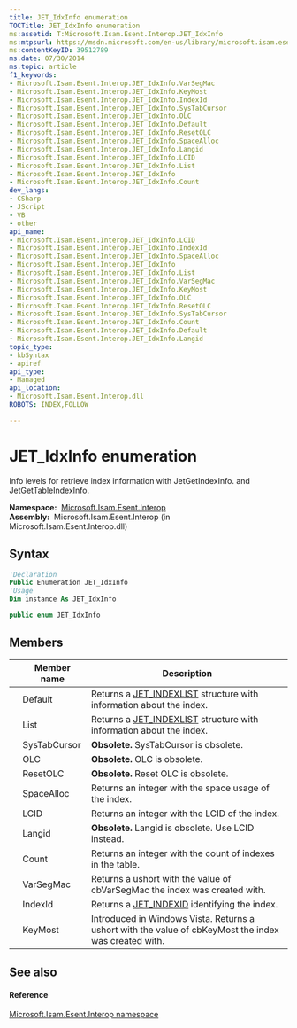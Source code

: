 ```yaml
---
title: JET_IdxInfo enumeration
TOCTitle: JET_IdxInfo enumeration
ms:assetid: T:Microsoft.Isam.Esent.Interop.JET_IdxInfo
ms:mtpsurl: https://msdn.microsoft.com/en-us/library/microsoft.isam.esent.interop.jet_idxinfo(v=EXCHG.10)
ms:contentKeyID: 39512789
ms.date: 07/30/2014
ms.topic: article
f1_keywords:
- Microsoft.Isam.Esent.Interop.JET_IdxInfo.VarSegMac
- Microsoft.Isam.Esent.Interop.JET_IdxInfo.KeyMost
- Microsoft.Isam.Esent.Interop.JET_IdxInfo.IndexId
- Microsoft.Isam.Esent.Interop.JET_IdxInfo.SysTabCursor
- Microsoft.Isam.Esent.Interop.JET_IdxInfo.OLC
- Microsoft.Isam.Esent.Interop.JET_IdxInfo.Default
- Microsoft.Isam.Esent.Interop.JET_IdxInfo.ResetOLC
- Microsoft.Isam.Esent.Interop.JET_IdxInfo.SpaceAlloc
- Microsoft.Isam.Esent.Interop.JET_IdxInfo.Langid
- Microsoft.Isam.Esent.Interop.JET_IdxInfo.LCID
- Microsoft.Isam.Esent.Interop.JET_IdxInfo.List
- Microsoft.Isam.Esent.Interop.JET_IdxInfo
- Microsoft.Isam.Esent.Interop.JET_IdxInfo.Count
dev_langs:
- CSharp
- JScript
- VB
- other
api_name: 
- Microsoft.Isam.Esent.Interop.JET_IdxInfo.LCID
- Microsoft.Isam.Esent.Interop.JET_IdxInfo.IndexId
- Microsoft.Isam.Esent.Interop.JET_IdxInfo.SpaceAlloc
- Microsoft.Isam.Esent.Interop.JET_IdxInfo
- Microsoft.Isam.Esent.Interop.JET_IdxInfo.List
- Microsoft.Isam.Esent.Interop.JET_IdxInfo.VarSegMac
- Microsoft.Isam.Esent.Interop.JET_IdxInfo.KeyMost
- Microsoft.Isam.Esent.Interop.JET_IdxInfo.OLC
- Microsoft.Isam.Esent.Interop.JET_IdxInfo.ResetOLC
- Microsoft.Isam.Esent.Interop.JET_IdxInfo.SysTabCursor
- Microsoft.Isam.Esent.Interop.JET_IdxInfo.Count
- Microsoft.Isam.Esent.Interop.JET_IdxInfo.Default
- Microsoft.Isam.Esent.Interop.JET_IdxInfo.Langid
topic_type: 
- kbSyntax
- apiref
api_type: 
- Managed
api_location: 
- Microsoft.Isam.Esent.Interop.dll
ROBOTS: INDEX,FOLLOW

---
```


# JET_IdxInfo enumeration

Info levels for retrieve index information with JetGetIndexInfo. and JetGetTableIndexInfo.

**Namespace:**  [Microsoft.Isam.Esent.Interop](hh596136\(v=exchg.10\).md)  
**Assembly:**  Microsoft.Isam.Esent.Interop (in Microsoft.Isam.Esent.Interop.dll)

## Syntax

``` vb
'Declaration
Public Enumeration JET_IdxInfo
'Usage
Dim instance As JET_IdxInfo
```

``` csharp
public enum JET_IdxInfo
```

## Members

<table>
<thead>
<tr class="header">
<th></th>
<th>Member name</th>
<th>Description</th>
</tr>
</thead>
<tbody>
<tr class="odd">
<td></td>
<td>Default</td>
<td>Returns a <a href="dn335123(v=exchg.10).md">JET_INDEXLIST</a> structure with information about the index.</td>
</tr>
<tr class="even">
<td></td>
<td>List</td>
<td>Returns a <a href="dn335123(v=exchg.10).md">JET_INDEXLIST</a> structure with information about the index.</td>
</tr>
<tr class="odd">
<td></td>
<td>SysTabCursor</td>
<td><strong>Obsolete.</strong> SysTabCursor is obsolete.</td>
</tr>
<tr class="even">
<td></td>
<td>OLC</td>
<td><strong>Obsolete.</strong> OLC is obsolete.</td>
</tr>
<tr class="odd">
<td></td>
<td>ResetOLC</td>
<td><strong>Obsolete.</strong> Reset OLC is obsolete.</td>
</tr>
<tr class="even">
<td></td>
<td>SpaceAlloc</td>
<td>Returns an integer with the space usage of the index.</td>
</tr>
<tr class="odd">
<td></td>
<td>LCID</td>
<td>Returns an integer with the LCID of the index.</td>
</tr>
<tr class="even">
<td></td>
<td>Langid</td>
<td><strong>Obsolete.</strong> Langid is obsolete. Use LCID instead.</td>
</tr>
<tr class="odd">
<td></td>
<td>Count</td>
<td>Returns an integer with the count of indexes in the table.</td>
</tr>
<tr class="even">
<td></td>
<td>VarSegMac</td>
<td>Returns a ushort with the value of cbVarSegMac the index was created with.</td>
</tr>
<tr class="odd">
<td></td>
<td>IndexId</td>
<td>Returns a <a href="hh557060(v=exchg.10).md">JET_INDEXID</a> identifying the index.</td>
</tr>
<tr class="even">
<td></td>
<td>KeyMost</td>
<td>Introduced in Windows Vista. Returns a ushort with the value of cbKeyMost the index was created with.</td>
</tr>
</tbody>
</table>


## See also

#### Reference

[Microsoft.Isam.Esent.Interop namespace](hh596136\(v=exchg.10\).md)


